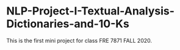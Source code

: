 # NLP-Project-I-Textual-Analysis-Dictionaries-and-10-Ks
This is the first mini project for class FRE 7871 FALL 2020.
